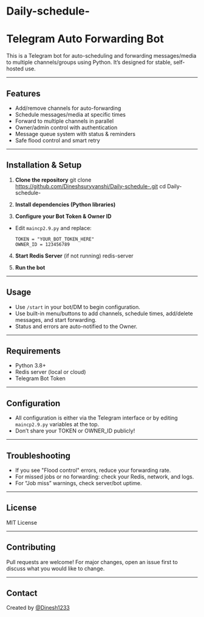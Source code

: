# Daily-schedule-
# Telegram Auto Forwarding Bot

This is a Telegram bot for auto-scheduling and forwarding messages/media to multiple channels/groups using Python. It’s designed for stable, self-hosted use.

---

## Features

- Add/remove channels for auto-forwarding
- Schedule messages/media at specific times
- Forward to multiple channels in parallel
- Owner/admin control with authentication
- Message queue system with status & reminders
- Safe flood control and smart retry

---

## Installation & Setup

1. **Clone the repository**
git clone https://github.com/Dineshsuryvanshi/Daily-schedule-.git
cd Daily-schedule-



2. **Install dependencies (Python libraries)**


3. **Configure your Bot Token & Owner ID**
- Edit `maincp2.9.py` and replace:
  ```
  TOKEN = "YOUR_BOT_TOKEN_HERE"
  OWNER_ID = 123456789
  ```

4. **Start Redis Server** (if not running)
redis-server


5. **Run the bot**


---

## Usage

- Use `/start` in your bot/DM to begin configuration.
- Use built-in menu/buttons to add channels, schedule times, add/delete messages, and start forwarding.
- Status and errors are auto-notified to the Owner.

---

## Requirements

- Python 3.8+
- Redis server (local or cloud)
- Telegram Bot Token

---

## Configuration

- All configuration is either via the Telegram interface or by editing `maincp2.9.py` variables at the top.
- Don’t share your TOKEN or OWNER_ID publicly!

---

## Troubleshooting

- If you see "Flood control" errors, reduce your forwarding rate.
- For missed jobs or no forwarding: check your Redis, network, and logs.
- For “Job miss” warnings, check server/bot uptime.

---

## License

MIT License

---

## Contributing

Pull requests are welcome!
For major changes, open an issue first to discuss what you would like to change.

---

## Contact

Created by [@Dinesh1233](https://t.me/Dinesh1233)
